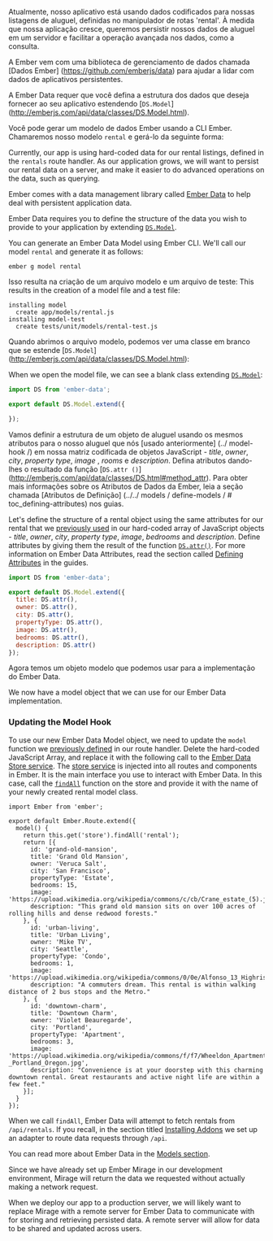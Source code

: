 Atualmente, nosso aplicativo está usando dados codificados para nossas listagens de aluguel, definidas no manipulador de rotas 'rental'.
À medida que nossa aplicação cresce, queremos persistir nossos dados de aluguel em um servidor e facilitar a operação avançada nos dados, como a consulta.

A Ember vem com uma biblioteca de gerenciamento de dados chamada [Dados Ember] (https://github.com/emberjs/data) para ajudar a lidar com dados de aplicativos persistentes.

A Ember Data requer que você defina a estrutura dos dados que deseja fornecer ao seu aplicativo estendendo [`DS.Model`] (http://emberjs.com/api/data/classes/DS.Model.html).

Você pode gerar um modelo de dados Ember usando a CLI Ember.
Chamaremos nosso modelo `rental` e gerá-lo da seguinte forma:



Currently, our app is using hard-coded data for our rental listings, defined in the `rentals` route handler.
As our application grows, we will want to persist our rental data on a server, and make it easier to do advanced operations on the data, such as querying.

Ember comes with a data management library called [Ember Data](https://github.com/emberjs/data) to help deal with persistent application data.

Ember Data requires you to define the structure of the data you wish to provide to your application by extending [`DS.Model`](http://emberjs.com/api/data/classes/DS.Model.html).

You can generate an Ember Data Model using Ember CLI.
We'll call our model `rental` and generate it as follows:

```shell
ember g model rental
```
Isso resulta na criação de um arquivo modelo e um arquivo de teste:
This results in the creation of a model file and a test file:

```shell
installing model
  create app/models/rental.js
installing model-test
  create tests/unit/models/rental-test.js
```
Quando abrimos o arquivo modelo, podemos ver uma classe em branco que se estende [`DS.Model`] (http://emberjs.com/api/data/classes/DS.Model.html):

When we open the model file, we can see a blank class extending [`DS.Model`](http://emberjs.com/api/data/classes/DS.Model.html):

```app/models/rental.js
import DS from 'ember-data';

export default DS.Model.extend({

});
```
Vamos definir a estrutura de um objeto de aluguel usando os mesmos atributos para o nosso aluguel que nós [usado anteriormente] (../ model-hook /) em nossa matriz codificada de objetos JavaScript - _title_, _owner_, _city_, _property type_, _image_ , _rooms_ e _description_.
Defina atributos dando-lhes o resultado da função [`DS.attr ()`] (http://emberjs.com/api/data/classes/DS.html#method_attr).
Para obter mais informações sobre os Atributos de Dados da Ember, leia a seção chamada [Atributos de Definição] (../../ models / define-models / # toc_defining-attributes) nos guias.


Let's define the structure of a rental object using the same attributes for our rental that we [previously used](../model-hook/) in our hard-coded array of JavaScript objects - _title_, _owner_, _city_, _property type_, _image_, _bedrooms_ and _description_.
Define attributes by giving them the result of the function [`DS.attr()`](http://emberjs.com/api/data/classes/DS.html#method_attr).
For more information on Ember Data Attributes, read the section called [Defining Attributes](../../models/defining-models/#toc_defining-attributes) in the guides.

```app/models/rental.js
import DS from 'ember-data';

export default DS.Model.extend({
  title: DS.attr(),
  owner: DS.attr(),
  city: DS.attr(),
  propertyType: DS.attr(),
  image: DS.attr(),
  bedrooms: DS.attr(),
  description: DS.attr()
});
```
Agora temos um objeto modelo que podemos usar para a implementação do Ember Data.

We now have a model object that we can use for our Ember Data implementation.

### Updating the Model Hook

To use our new Ember Data Model object, we need to update the `model` function we [previously defined](../model-hook/) in our route handler.
Delete the hard-coded JavaScript Array, and replace it with the following call to the [Ember Data Store service](../../models/#toc_the-store-and-a-single-source-of-truth).
The [store service](http://emberjs.com/api/data/classes/DS.Store.html) is injected into all routes and components in Ember.
It is the main interface you use to interact with Ember Data.
In this case, call the [`findAll`](http://emberjs.com/api/data/classes/DS.Store.html#method_findAll) function on the store and provide it with the name of your newly created rental model class.

```app/routes/rentals.js{+5,-6,-7,-8,-9,-10,-11,-12,-13,-14,-15,-16,-17,-18,-19,-20,-21,-22,-23,-24,-25,-26,-27,-28,-29,-30,-31,-32,-33}
import Ember from 'ember';

export default Ember.Route.extend({
  model() {
    return this.get('store').findAll('rental');
    return [{
      id: 'grand-old-mansion',
      title: 'Grand Old Mansion',
      owner: 'Veruca Salt',
      city: 'San Francisco',
      propertyType: 'Estate',
      bedrooms: 15,
      image: 'https://upload.wikimedia.org/wikipedia/commons/c/cb/Crane_estate_(5).jpg',
      description: "This grand old mansion sits on over 100 acres of rolling hills and dense redwood forests."
    }, {
      id: 'urban-living',
      title: 'Urban Living',
      owner: 'Mike TV',
      city: 'Seattle',
      propertyType: 'Condo',
      bedrooms: 1,
      image: 'https://upload.wikimedia.org/wikipedia/commons/0/0e/Alfonso_13_Highrise_Tegucigalpa.jpg',
      description: "A commuters dream. This rental is within walking distance of 2 bus stops and the Metro."
    }, {
      id: 'downtown-charm',
      title: 'Downtown Charm',
      owner: 'Violet Beauregarde',
      city: 'Portland',
      propertyType: 'Apartment',
      bedrooms: 3,
      image: 'https://upload.wikimedia.org/wikipedia/commons/f/f7/Wheeldon_Apartment_Building_-_Portland_Oregon.jpg',
      description: "Convenience is at your doorstep with this charming downtown rental. Great restaurants and active night life are within a few feet."
    }];
  }
});
```

When we call `findAll`, Ember Data will attempt to fetch rentals from `/api/rentals`.
If you recall, in the section titled [Installing Addons](../installing-addons/) we set up an adapter to route data requests through `/api`.

You can read more about Ember Data in the [Models section](../../models/).

Since we have already set up Ember Mirage in our development environment, Mirage will return the data we requested without actually making a network request.

When we deploy our app to a production server,
we will likely want to replace Mirage with a remote server for Ember Data to communicate with for storing and retrieving persisted data.
A remote server will allow for data to be shared and updated across users.
